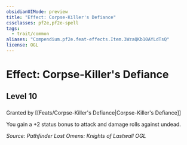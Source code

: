 ```yaml
---
obsidianUIMode: preview
title: "Effect: Corpse-Killer's Defiance"
cssclasses: pf2e,pf2e-spell
tags:
  - trait/common
aliases: "Compendium.pf2e.feat-effects.Item.3WzaQKb10AYLdTsQ"
license: OGL
---
```

# Effect: Corpse-Killer's Defiance
## Level 10
### 






Granted by [[Feats/Corpse-Killer's Defiance|Corpse-Killer's Defiance]]

You gain a +2 status bonus to attack and damage rolls against undead.

*Source: Pathfinder Lost Omens: Knights of Lastwall*
*OGL*
